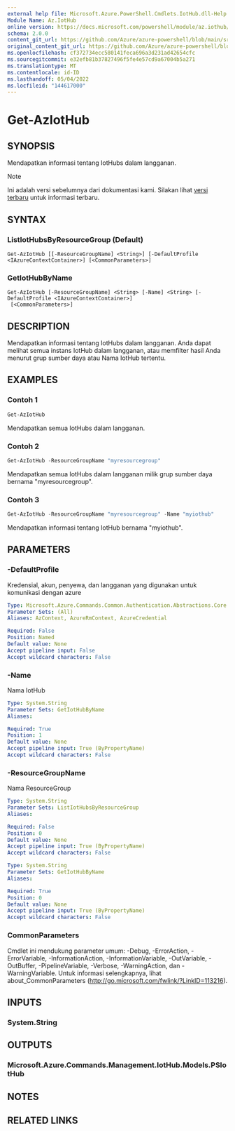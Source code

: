 ```yaml
---
external help file: Microsoft.Azure.PowerShell.Cmdlets.IotHub.dll-Help.xml
Module Name: Az.IotHub
online version: https://docs.microsoft.com/powershell/module/az.iothub/get-aziothub
schema: 2.0.0
content_git_url: https://github.com/Azure/azure-powershell/blob/main/src/IotHub/IotHub/help/Get-AzIotHub.md
original_content_git_url: https://github.com/Azure/azure-powershell/blob/main/src/IotHub/IotHub/help/Get-AzIotHub.md
ms.openlocfilehash: cf372734ecc580141feca696a3d231ad42654cfc
ms.sourcegitcommit: e32efb81b37827496f5fe4e57cd9a67004b5a271
ms.translationtype: MT
ms.contentlocale: id-ID
ms.lasthandoff: 05/04/2022
ms.locfileid: "144617000"
---
```

# Get-AzIotHub

## SYNOPSIS
Mendapatkan informasi tentang IotHubs dalam langganan.

> [!NOTE]
>Ini adalah versi sebelumnya dari dokumentasi kami. Silakan lihat [versi terbaru](/powershell/module/az.iothub/get-aziothub) untuk informasi terbaru.

## SYNTAX

### ListIotHubsByResourceGroup (Default)
```
Get-AzIotHub [[-ResourceGroupName] <String>] [-DefaultProfile <IAzureContextContainer>] [<CommonParameters>]
```

### GetIotHubByName
```
Get-AzIotHub [-ResourceGroupName] <String> [-Name] <String> [-DefaultProfile <IAzureContextContainer>]
 [<CommonParameters>]
```

## DESCRIPTION
Mendapatkan informasi tentang IotHubs dalam langganan.
Anda dapat melihat semua instans IotHub dalam langganan, atau memfilter hasil Anda menurut grup sumber daya atau Nama IotHub tertentu.

## EXAMPLES

### Contoh 1
```powershell
Get-AzIotHub
```

Mendapatkan semua IotHubs dalam langganan.

### Contoh 2
```powershell
Get-AzIotHub -ResourceGroupName "myresourcegroup"
```

Mendapatkan semua IotHubs dalam langganan milik grup sumber daya bernama "myresourcegroup".

### Contoh 3
```powershell
Get-AzIotHub -ResourceGroupName "myresourcegroup" -Name "myiothub"
```

Mendapatkan informasi tentang IotHub bernama "myiothub".

## PARAMETERS

### -DefaultProfile
Kredensial, akun, penyewa, dan langganan yang digunakan untuk komunikasi dengan azure

```yaml
Type: Microsoft.Azure.Commands.Common.Authentication.Abstractions.Core.IAzureContextContainer
Parameter Sets: (All)
Aliases: AzContext, AzureRmContext, AzureCredential

Required: False
Position: Named
Default value: None
Accept pipeline input: False
Accept wildcard characters: False
```

### -Name
Nama IotHub

```yaml
Type: System.String
Parameter Sets: GetIotHubByName
Aliases:

Required: True
Position: 1
Default value: None
Accept pipeline input: True (ByPropertyName)
Accept wildcard characters: False
```

### -ResourceGroupName
Nama ResourceGroup

```yaml
Type: System.String
Parameter Sets: ListIotHubsByResourceGroup
Aliases:

Required: False
Position: 0
Default value: None
Accept pipeline input: True (ByPropertyName)
Accept wildcard characters: False
```

```yaml
Type: System.String
Parameter Sets: GetIotHubByName
Aliases:

Required: True
Position: 0
Default value: None
Accept pipeline input: True (ByPropertyName)
Accept wildcard characters: False
```

### CommonParameters
Cmdlet ini mendukung parameter umum: -Debug, -ErrorAction, -ErrorVariable, -InformationAction, -InformationVariable, -OutVariable, -OutBuffer, -PipelineVariable, -Verbose, -WarningAction, dan -WarningVariable. Untuk informasi selengkapnya, lihat about_CommonParameters (http://go.microsoft.com/fwlink/?LinkID=113216).

## INPUTS

### System.String

## OUTPUTS

### Microsoft.Azure.Commands.Management.IotHub.Models.PSIotHub

## NOTES

## RELATED LINKS
